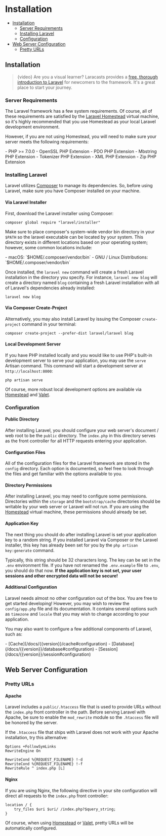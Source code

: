 # Installation

- [Installation](#installation)
    - [Server Requirements](#server-requirements)
    - [Installing Laravel](#installing-laravel)
    - [Configuration](#configuration)
- [Web Server Configuration](#web-server-configuration)
    - [Pretty URLs](#pretty-urls)

<a name="installation"></a>
## Installation

> {video} Are you a visual learner? Laracasts provides a [free, thorough introduction to Laravel](http://laravelfromscratch.com) for newcomers to the framework. It's a great place to start your journey.

<a name="server-requirements"></a>
### Server Requirements

The Laravel framework has a few system requirements. Of course, all of these requirements are satisfied by the [Laravel Homestead](/docs/{{version}}/homestead) virtual machine, so it's highly recommended that you use Homestead as your local Laravel development environment.

However, if you are not using Homestead, you will need to make sure your server meets the following requirements:

<div class="content-list" markdown="1">
- PHP >= 7.0.0
- OpenSSL PHP Extension
- PDO PHP Extension
- Mbstring PHP Extension
- Tokenizer PHP Extension
- XML PHP Extension
- Zip PHP Extension
</div>

<a name="installing-laravel"></a>
### Installing Laravel

Laravel utilizes [Composer](https://getcomposer.org) to manage its dependencies. So, before using Laravel, make sure you have Composer installed on your machine.

#### Via Laravel Installer

First, download the Laravel installer using Composer:

    composer global require "laravel/installer"

Make sure to place composer's system-wide vendor bin directory in your `$PATH` so the laravel executable can be located by your system. This directory exists in different locations based on your operating system; however, some common locations include:

<div class="content-list" markdown="1">
- macOS: `$HOME/.composer/vendor/bin`
- GNU / Linux Distributions: `$HOME/.composer/vendor/bin`
</div>

Once installed, the `laravel new` command will create a fresh Laravel installation in the directory you specify. For instance, `laravel new blog` will create a directory named `blog` containing a fresh Laravel installation with all of Laravel's dependencies already installed:

    laravel new blog

#### Via Composer Create-Project

Alternatively, you may also install Laravel by issuing the Composer `create-project` command in your terminal:

    composer create-project --prefer-dist laravel/laravel blog

#### Local Development Server

If you have PHP installed locally and you would like to use PHP's built-in development server to serve your application, you may use the `serve` Artisan command. This command will start a development server at `http://localhost:8000`:

    php artisan serve

Of course, more robust local development options are available via [Homestead](/docs/{{version}}/homestead) and [Valet](/docs/{{version}}/valet).

<a name="configuration"></a>
### Configuration

#### Public Directory

After installing Laravel, you should configure your web server's document / web root to be the `public` directory. The `index.php` in this directory serves as the front controller for all HTTP requests entering your application.

#### Configuration Files

All of the configuration files for the Laravel framework are stored in the `config` directory. Each option is documented, so feel free to look through the files and get familiar with the options available to you.

#### Directory Permissions

After installing Laravel, you may need to configure some permissions. Directories within the `storage` and the `bootstrap/cache` directories should be writable by your web server or Laravel will not run. If you are using the [Homestead](/docs/{{version}}/homestead) virtual machine, these permissions should already be set.

#### Application Key

The next thing you should do after installing Laravel is set your application key to a random string. If you installed Laravel via Composer or the Laravel installer, this key has already been set for you by the `php artisan key:generate` command.

Typically, this string should be 32 characters long. The key can be set in the `.env` environment file. If you have not renamed the `.env.example` file to `.env`, you should do that now. **If the application key is not set, your user sessions and other encrypted data will not be secure!**

#### Additional Configuration

Laravel needs almost no other configuration out of the box. You are free to get started developing! However, you may wish to review the `config/app.php` file and its documentation. It contains several options such as `timezone` and `locale` that you may wish to change according to your application.

You may also want to configure a few additional components of Laravel, such as:

<div class="content-list" markdown="1">
- [Cache](/docs/{{version}}/cache#configuration)
- [Database](/docs/{{version}}/database#configuration)
- [Session](/docs/{{version}}/session#configuration)
</div>

<a name="web-server-configuration"></a>
## Web Server Configuration

<a name="pretty-urls"></a>
### Pretty URLs

#### Apache

Laravel includes a `public/.htaccess` file that is used to provide URLs without the `index.php` front controller in the path. Before serving Laravel with Apache, be sure to enable the `mod_rewrite` module so the `.htaccess` file will be honored by the server.

If the `.htaccess` file that ships with Laravel does not work with your Apache installation, try this alternative:

    Options +FollowSymLinks
    RewriteEngine On

    RewriteCond %{REQUEST_FILENAME} !-d
    RewriteCond %{REQUEST_FILENAME} !-f
    RewriteRule ^ index.php [L]

#### Nginx

If you are using Nginx, the following directive in your site configuration will direct all requests to the `index.php` front controller:

    location / {
        try_files $uri $uri/ /index.php?$query_string;
    }

Of course, when using [Homestead](/docs/{{version}}/homestead) or [Valet](/docs/{{version}}/valet), pretty URLs will be automatically configured.
